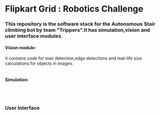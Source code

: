 # Flipkart Grid : Robotics Challenge

### This repository is the software stack for the Autonomous Stair climbing bot by team "Trippers".It has simulation,vision and user interface modules.
#### Vision module:
It contains code for stair detection,edge detections and real-life size calculations for objects in images.
</br>
</br>

#### Simulation:


</br>
</br>

### User Interface
